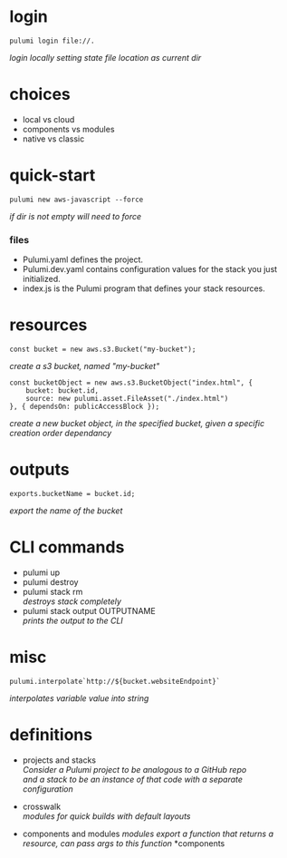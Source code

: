 # login

    pulumi login file://.  

*login locally setting state file location as current dir*

# choices
- local vs cloud
- components vs modules
- native vs classic

# quick-start

    pulumi new aws-javascript --force

*if dir is not empty will need to force*

### files
- Pulumi.yaml defines the project.
- Pulumi.dev.yaml contains configuration values for the stack you just initialized.
- index.js is the Pulumi program that defines your stack resources.

# resources

    const bucket = new aws.s3.Bucket("my-bucket");
*create a s3 bucket, named "my-bucket"*

    const bucketObject = new aws.s3.BucketObject("index.html", {
        bucket: bucket.id,
        source: new pulumi.asset.FileAsset("./index.html") 
    }, { dependsOn: publicAccessBlock });
*create a new bucket object, in the specified bucket, given a specific creation order dependancy*

# outputs
    
    exports.bucketName = bucket.id;
*export the name of the bucket*

# CLI commands
- pulumi up
- pulumi destroy
- pulumi stack rm  
*destroys stack completely*
- pulumi stack output OUTPUTNAME  
*prints the output to the CLI*

# misc 
    pulumi.interpolate`http://${bucket.websiteEndpoint}`
*interpolates variable value into string*

# definitions

- projects and stacks  
*Consider a Pulumi project to be analogous to a GitHub repo*  
*and a stack to be an instance of that code with a separate configuration*  

- crosswalk  
*modules for quick builds with default layouts*

- components and modules
*modules export a function that returns a resource, can pass args to this function*
*components 